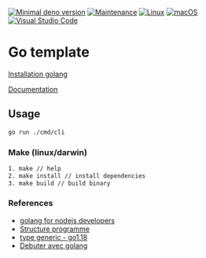 [![Minimal deno version](https://img.shields.io/static/v1?label=go&message=%3E=1.17.3&color)](https://go.dev/doc/devel/release)
[![Maintenance](https://img.shields.io/badge/Maintained%3F-yes-green.svg)](https://GitHub.com/stephen-shopopop/go-template/graphs/commit-activity)
[![Linux](https://svgshare.com/i/Zhy.svg)](https://svgshare.com/i/Zhy.svg)
[![macOS](https://svgshare.com/i/ZjP.svg)](https://svgshare.com/i/ZjP.svg)
[![Visual Studio Code](https://img.shields.io/badge/--007ACC?logo=visual%20studio%20code&logoColor=ffffff)](https://code.visualstudio.com/)

# Go template

[Installation golang](https://go.dev/doc/install)

[Documentation](https://go.dev/doc/)

## Usage

```bash
go run ./cmd/cli
```

### Make (linux/darwin)

```bash
1. make // help
2. make install // install dependencies
3. make build // build binary
```

### References

- [golang for nodejs developers](https://github.com/miguelmota/golang-for-nodejs-developers)
- [Structure programme](https://blog.otso.fr/2020-10-11-organisation-projet-go-standard)
- [type generic - go1.18](https://go.dev/blog/intro-generics)
- [Debuter avec golang](https://www.youtube.com/c/getCodingKnowledge/videos)
